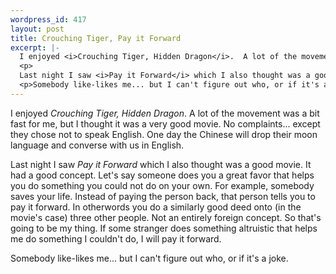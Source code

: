 ```yaml
--- 
wordpress_id: 417
layout: post
title: Crouching Tiger, Pay it Forward
excerpt: |-
  I enjoyed <i>Crouching Tiger, Hidden Dragon</i>.  A lot of the movement was a bit fast for me, but I thought it was a very good movie.  No complaints... except they chose not to speak English.  One day the Chinese will drop their moon language and converse with us in English.
  <p>
  Last night I saw <i>Pay it Forward</i> which I also thought was a good movie.  It had a good concept.  Let's say someone does you a great favor that helps you do something you could not do on your own.  For example, somebody saves your life.  Instead of paying the person back, that person tells you to pay it forward.  In otherwords you do a similarly good deed onto (in the movie's case) three other people.  Not an entirely foreign concept.  So that's going to be my thing.  If some stranger does something altruistic that helps me do something I couldn't do, I will pay it forward.</p>
  <p>Somebody like-likes me... but I can't figure out who, or if it's a joke.</p>
---
```

I enjoyed <i>Crouching Tiger, Hidden Dragon</i>.  A lot of the movement was a bit fast for me, but I thought it was a very good movie.  No complaints... except they chose not to speak English.  One day the Chinese will drop their moon language and converse with us in English.
<p>
Last night I saw <i>Pay it Forward</i> which I also thought was a good movie.  It had a good concept.  Let's say someone does you a great favor that helps you do something you could not do on your own.  For example, somebody saves your life.  Instead of paying the person back, that person tells you to pay it forward.  In otherwords you do a similarly good deed onto (in the movie's case) three other people.  Not an entirely foreign concept.  So that's going to be my thing.  If some stranger does something altruistic that helps me do something I couldn't do, I will pay it forward.</p>
<p>Somebody like-likes me... but I can't figure out who, or if it's a joke.</p>
